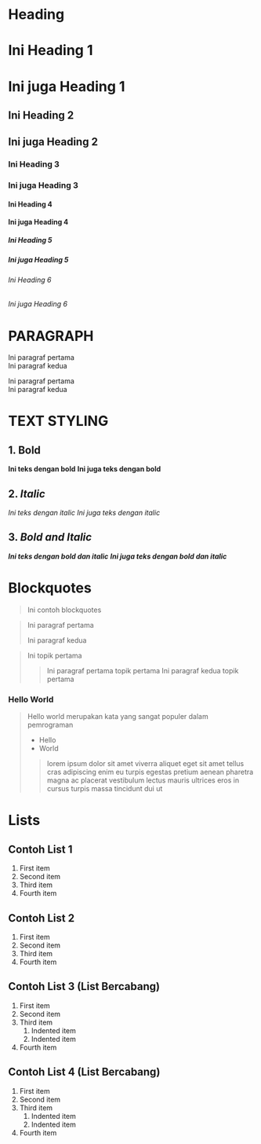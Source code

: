 # **Heading**

# Ini Heading 1

<h1> Ini juga Heading 1</h1>

## Ini Heading 2

<h2> Ini juga Heading 2</h2>

### Ini Heading 3

<h3> Ini juga Heading 3</h3>

#### Ini Heading 4

<h4> Ini juga Heading 4</h4>

##### Ini Heading 5

<h5> Ini juga Heading 5</h5>

###### Ini Heading 6

<h6> Ini juga Heading 6</h6>

# **PARAGRAPH**  
Ini paragraf pertama  
  Ini paragraf kedua

<p>Ini paragraf pertama<br>
Ini paragraf kedua</p>

  
# **TEXT STYLING**
  ## 1. **Bold**
  **Ini teks dengan bold** 
   <strong> Ini juga teks dengan bold</strong>
  ## 2. *Italic*
   *Ini teks dengan italic*
    <em>Ini juga teks dengan italic</em>
  ## 3. ***Bold and Italic***
   ***Ini teks dengan bold dan italic***
    <strong><em>Ini juga teks dengan bold dan italic</em></strong>
    
# Blockquotes  
  > Ini contoh blockquotes

  > Ini paragraf pertama
  >
  > Ini paragraf kedua

  > Ini topik pertama
  > 
  >> Ini paragraf pertama topik pertama
  >> Ini paragraf kedua topik pertama  

  ### Hello World
  
  > Hello world merupakan kata yang sangat populer dalam pemrograman
  > - Hello
  > - World
  >> lorem ipsum dolor sit amet viverra aliquet eget sit amet tellus cras adipiscing enim eu turpis egestas pretium aenean pharetra magna ac placerat vestibulum lectus mauris ultrices eros in cursus turpis massa tincidunt dui ut

# Lists

 ## **Contoh List 1**  
 1. First item
 2. Second item
 3. Third item
 4. Fourth item

 ## **Contoh List 2**  
 <ol>  
   <li>First item</li>  
   <li>Second item</li>  
   <li>Third item</li>  
   <li>Fourth item</li>  
 </ol>  
  
 ## **Contoh List 3 (List Bercabang)**
 1. First item  
 2. Second item  
 3. Third item  
     1. Indented item  
     2. Indented item  
 4. Fourth item  

 ## **Contoh List 4 (List Bercabang)**
 <ol>
   <li>First item</li>
   <li>Second item</li>
   <li>Third item
     <ol>
       <li>Indented item</li>
       <li>Indented item</li>
     </ol>
   </li>
   <li>Fourth item</li>
 </ol>

